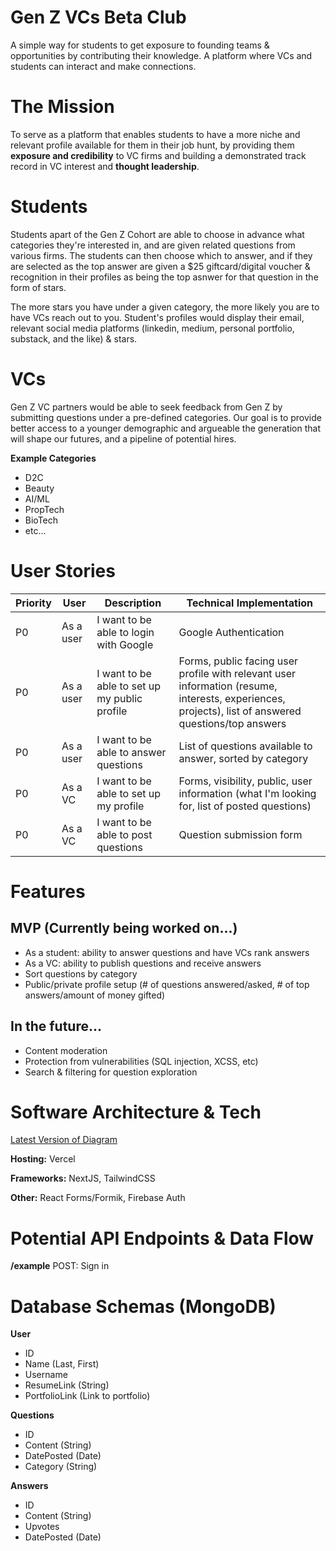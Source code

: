# **Gen Z VCs Beta Club**

A simple way for students to get exposure to founding teams &amp; opportunities by contributing their knowledge. A platform where VCs and students can interact and make connections.

# The Mission

To serve as a platform that enables students to have a more niche and relevant profile available for them in their job hunt, by providing them **exposure and credibility** to VC firms and building a demonstrated track record in VC interest and **thought leadership**.

# Students

Students apart of the Gen Z Cohort are able to choose in advance what categories they're interested in, and are given related questions from various firms. The students can then choose which to answer, and if they are selected as the top answer are given a $25 giftcard/digital voucher & recognition in their profiles as being the top asnwer for that question in the form of stars. 

The more stars you have under a given category, the more likely you are to have VCs reach out to you. Student's profiles would display their email, relevant social media platforms (linkedin, medium, personal portfolio, substack, and the like) & stars.

# VCs

Gen Z VC partners would be able to seek feedback from Gen Z by submitting questions under a pre-defined categories. Our goal is to provide better access to a younger demographic and argueable the generation that will shape our futures, and a pipeline of potential hires.

**Example Categories**
- D2C
- Beauty
- AI/ML
- PropTech
- BioTech
- etc...

# User Stories

|Priority|User|Description|Technical Implementation| 
|--------|----|-----------|------------------------|
|P0|As a user|I want to be able to login with Google|Google Authentication|
|P0|As a user|I want to be able to set up my public profile| Forms, public facing user profile with relevant user information (resume, interests, experiences, projects), list of answered questions/top answers | 
|P0|As a user|I want to be able to answer questions| List of questions available to answer, sorted by category | 
|P0|As a VC|I want to be able to set up my profile| Forms, visibility, public, user information (what I'm looking for, list of posted questions) | 
|P0|As a VC |I want to be able to post questions| Question submission form | 

# Features

## MVP (Currently being worked on...)
- As a student: ability to answer questions and have VCs rank answers
- As a VC: ability to publish questions and receive answers
- Sort questions by category
- Public/private profile setup (# of questions answered/asked, # of top answers/amount of money gifted)

## In the future...
- Content moderation
- Protection from vulnerabilities (SQL injection, XCSS, etc)
- Search & filtering for question exploration

# Software Architecture & Tech

[Latest Version of Diagram](https://drive.google.com/file/d/1Ws0SoNMrq2lY5mLTfs8fDZXjweX5fkO6/view?usp=sharing)

**Hosting:** Vercel

**Frameworks:** NextJS, TailwindCSS

**Other:** React Forms/Formik, Firebase Auth

# Potential API Endpoints & Data Flow

**/example**
POST: Sign in 

# Database Schemas (MongoDB)
**User**
- ID
- Name (Last, First)
- Username
- ResumeLink (String)
- PortfolioLink (Link to portfolio)

**Questions**
- ID
- Content (String)
- DatePosted (Date)
- Category (String)

**Answers**
- ID
- Content (String)
- Upvotes
- DatePosted (Date)
